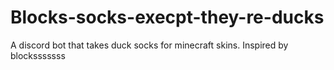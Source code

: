 # Blocks-socks-execpt-they-re-ducks
A discord bot that takes duck socks for minecraft skins. Inspired by blocksssssss
